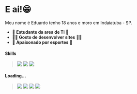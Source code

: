 # E ai!😁

Meu nome é Eduardo tenho 18 anos e moro em Indaiatuba - SP.

- 📖 **Estudante da area de TI** 📖
- 🧑‍💻 **Gosto de desenvolver sites** 🧑‍💻
- 🏐 **Apaixonado por esportes** 🏐


#### Skills
> <img src = 	"https://img.shields.io/badge/HTML5-E34F26?style=for-the-badge&logo=html5&logoColor=white"> <img src = "https://img.shields.io/badge/CSS3-1572B6?style=for-the-badge&logo=css3&logoColor=white"> <img src = "https://img.shields.io/badge/JavaScript-323330?style=for-the-badge&logo=javascript&logoColor=F7DF1E">

#### Loading...
>   <img src = "https://img.shields.io/badge/React-20232A?style=for-the-badge&logo=react&logoColor=61DAFB"> <img src ="https://img.shields.io/badge/Python-3776AB?style=for-the-badge&logo=python&logoColor=white"> <img src = "https://img.shields.io/badge/Java-ED8B00?style=for-the-badge&logo=java&logoColor=white"> <img src = "https://img.shields.io/badge/MySQL-00000F?style=for-the-badge&logo=mysql&logoColor=white">


